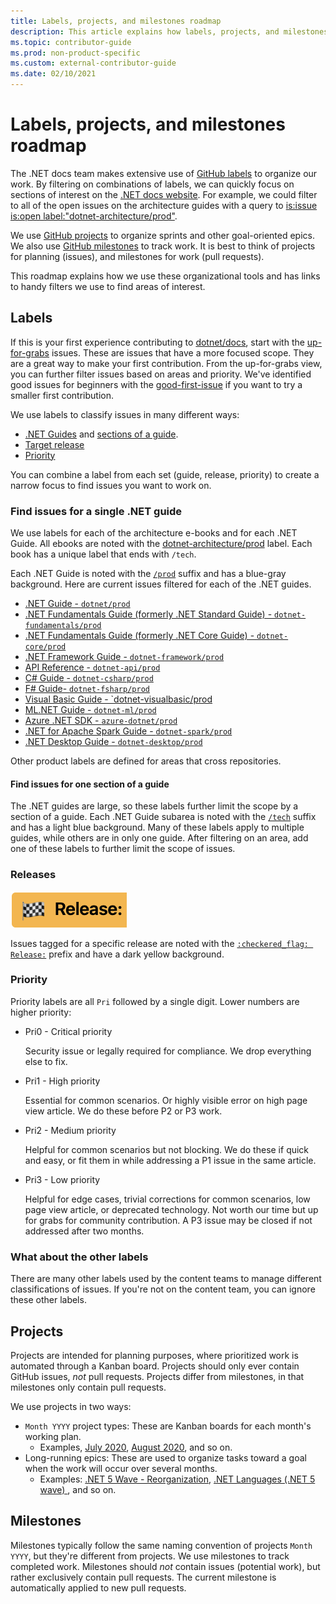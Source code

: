 ```yaml
---
title: Labels, projects, and milestones roadmap
description: This article explains how labels, projects, and milestones are used in the dotnet/docs repository.
ms.topic: contributor-guide
ms.prod: non-product-specific
ms.custom: external-contributor-guide
ms.date: 02/10/2021
---
```


# Labels, projects, and milestones roadmap

The .NET docs team makes extensive use of [GitHub labels](https://github.com/dotnet/docs/labels) to organize our work. By filtering on combinations of labels, we can quickly focus on sections of interest on the [.NET docs website](/dotnet). For example, we could filter to all of the open issues on the architecture guides with a query to [is:issue is:open label:"dotnet-architecture/prod"](https://github.com/dotnet/docs/labels/dotnet-architecture%2Fprod).

We use [GitHub projects](https://github.com/dotnet/docs/projects) to organize sprints and other goal-oriented epics. We also use [GitHub milestones](https://github.com/dotnet/docs/milestones) to track work. It is best to think of projects for planning (issues), and milestones for work (pull requests).

This roadmap explains how we use these organizational tools and has links to handy filters we use to find areas of interest.

## Labels

If this is your first experience contributing to [dotnet/docs](https://github.com/dotnet/docs), start with the [up-for-grabs](https://github.com/dotnet/docs/labels/up-for-grabs) issues. These are issues that have a more focused scope. They are a great way to make your first contribution. From the up-for-grabs view, you can further filter issues based on areas and priority. We've identified good issues for beginners with the [good-first-issue](https://github.com/dotnet/docs/labels/good-first-issue) if you want to try a smaller first contribution.

We use labels to classify issues in many different ways:

- [.NET Guides](#find-issues-for-a-single-net-guide) and [sections of a guide](#find-issues-for-one-section-of-a-guide).
- [Target release](#releases)
- [Priority](#priority)

You can combine a label from each set (guide, release, priority) to create a narrow focus to find issues you want to work on.

### Find issues for a single .NET guide

We use labels for each of the architecture e-books and for each .NET Guide. All ebooks are noted with the [dotnet-architecture/prod](https://github.com/dotnet/docs/labels/dotnet-architecture%2Fprod) label. Each book has a unique label that ends with `/tech`.

Each .NET Guide is noted with the [`/prod`](https://github.com/dotnet/docs/labels?q=prod) suffix and has a blue-gray background. Here are current issues filtered for each of the .NET guides.

- [.NET Guide - `dotnet/prod`](https://github.com/dotnet/docs/labels/dotnet%2Fprod)
- [.NET Fundamentals Guide (formerly .NET Standard Guide) - `dotnet-fundamentals/prod`](https://github.com/dotnet/docs/labels/dotnet-fundamentals%2Fprod)
- [.NET Fundamentals Guide (formerly .NET Core Guide) - `dotnet-core/prod`](https://github.com/dotnet/docs/labels/dotnet-core%2Fprod)
- [.NET Framework Guide - `dotnet-framework/prod`](https://github.com/dotnet/docs/labels/dotnet-framework%2Fprod)
- [API Reference - `dotnet-api/prod`](https://github.com/dotnet/docs/labels/dotnet-api%2Fprod)
- [C# Guide - `dotnet-csharp/prod`](https://github.com/dotnet/docs/labels/dotnet-csharp%2Fprod)
- [F# Guide- `dotnet-fsharp/prod`](https://github.com/dotnet/docs/labels/dotnet-fsharp%2Fprod)
- [Visual Basic Guide - `dotnet-visualbasic/prod](https://github.com/dotnet/docs/labels/dotnet-visualbasic%2Fprod)
- [ML.NET Guide - `dotnet-ml/prod`](https://github.com/dotnet/docs/labels/dotnet-ml%2Fprod)
- [Azure .NET SDK - `azure-dotnet/prod`](https://github.com/dotnet/docs/labels/azure-dotnet%2Fprod)
- [.NET for Apache Spark Guide - `dotnet-spark/prod`](https://github.com/dotnet/docs/labels/dotnet-spark%2Fprod)
- [.NET Desktop Guide - `dotnet-desktop/prod`](https://github.com/dotnet/docs/labels/dotnet-desktop%2Fprod)

Other product labels are defined for areas that cross repositories.

#### Find issues for one section of a guide

The .NET guides are large, so these labels further limit the scope by a section of a guide. Each .NET Guide subarea is noted with the [`/tech`](https://github.com/dotnet/docs/labels?q=tech) suffix and has a light blue background. Many of these labels apply to multiple guides, while others are in only one guide. After filtering on an area, add one of these labels to further limit the scope of issues.

### Releases

![:checkered_flag: Release: on dark yellow](./media/labels-projects/release.png "Prefix for release labels")

Issues tagged for a specific release are noted with the [`:checkered_flag: Release:`](https://github.com/dotnet/docs/labels?q=%3Acheckered_flag%3A+Release) prefix and have a dark yellow background.

### Priority

Priority labels are all `Pri` followed by a single digit. Lower numbers are higher priority:

- Pri0 - Critical priority

  Security issue or legally required for compliance. We drop everything else to fix.
  
- Pri1 - High priority

  Essential for common scenarios. Or highly visible error on high page view article. We do these before P2 or P3 work.
  
- Pri2 - Medium priority

  Helpful for common scenarios but not blocking.  We do these if quick and easy, or fit them in while addressing a P1 issue in the same article.
  
- Pri3 - Low priority

  Helpful for edge cases, trivial corrections for common scenarios, low page view article, or deprecated technology. Not worth our time but up for grabs for community contribution. A P3 issue may be closed if not addressed after two months.

### What about the other labels

There are many other labels used by the content teams to manage different classifications of issues. If you're not on the content team, you can ignore these other labels.

## Projects

Projects are intended for planning purposes, where prioritized work is automated through a Kanban board. Projects should only ever contain GitHub issues, _not_ pull requests. Projects differ from milestones, in that milestones only contain pull requests.

We use projects in two ways:

- `Month YYYY` project types: These are Kanban boards for each month's working plan.
  - Examples, [July 2020](https://github.com/dotnet/docs/projects/103), [August 2020](https://github.com/dotnet/docs/projects/117), and so on.
- Long-running epics: These are used to organize tasks toward a goal when the work will occur over several months.
  - Examples: [.NET 5 Wave - Reorganization](https://github.com/dotnet/docs/projects/105), [.NET Languages (.NET 5 wave)
](https://github.com/dotnet/docs/projects/106), and so on.

## Milestones

Milestones typically follow the same naming convention of projects `Month YYYY`, but they're different from projects. We use milestones to track completed work. Milestones should _not_ contain issues (potential work), but rather exclusively contain pull requests. The current milestone is automatically applied to new pull requests.
